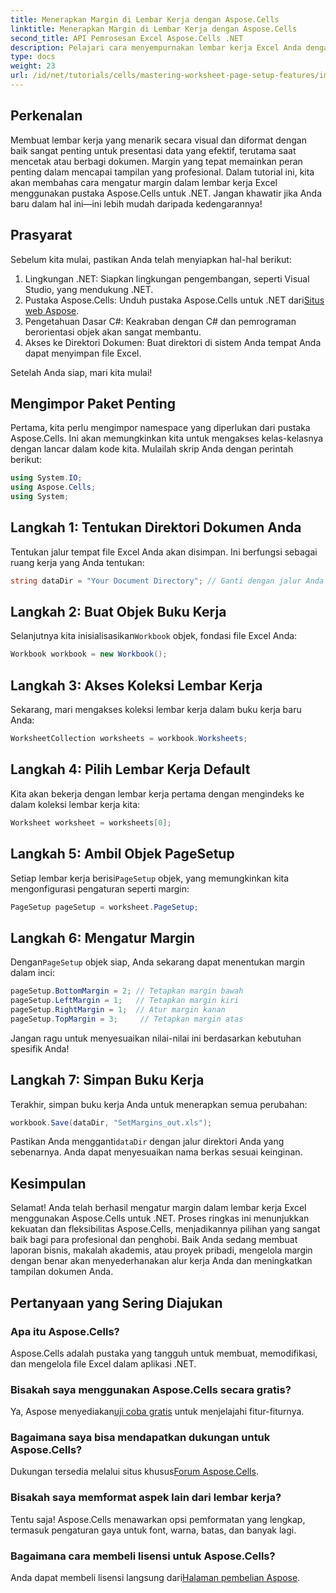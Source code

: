 ```yaml
---
title: Menerapkan Margin di Lembar Kerja dengan Aspose.Cells
linktitle: Menerapkan Margin di Lembar Kerja dengan Aspose.Cells
second_title: API Pemrosesan Excel Aspose.Cells .NET
description: Pelajari cara menyempurnakan lembar kerja Excel Anda dengan mengatur margin menggunakan pustaka Aspose.Cells untuk .NET. Tutorial langkah demi langkah ini menyederhanakan proses, membuat presentasi data Anda terlihat profesional dan memukau.
type: docs
weight: 23
url: /id/net/tutorials/cells/mastering-worksheet-page-setup-features/implement-margins-in-worksheet/
---
```

## Perkenalan

Membuat lembar kerja yang menarik secara visual dan diformat dengan baik sangat penting untuk presentasi data yang efektif, terutama saat mencetak atau berbagi dokumen. Margin yang tepat memainkan peran penting dalam mencapai tampilan yang profesional. Dalam tutorial ini, kita akan membahas cara mengatur margin dalam lembar kerja Excel menggunakan pustaka Aspose.Cells untuk .NET. Jangan khawatir jika Anda baru dalam hal ini—ini lebih mudah daripada kedengarannya!

## Prasyarat

Sebelum kita mulai, pastikan Anda telah menyiapkan hal-hal berikut:

1. Lingkungan .NET: Siapkan lingkungan pengembangan, seperti Visual Studio, yang mendukung .NET.
2.  Pustaka Aspose.Cells: Unduh pustaka Aspose.Cells untuk .NET dari[Situs web Aspose](https://releases.aspose.com/cells/net/).
3. Pengetahuan Dasar C#: Keakraban dengan C# dan pemrograman berorientasi objek akan sangat membantu.
4. Akses ke Direktori Dokumen: Buat direktori di sistem Anda tempat Anda dapat menyimpan file Excel.

Setelah Anda siap, mari kita mulai!

## Mengimpor Paket Penting

Pertama, kita perlu mengimpor namespace yang diperlukan dari pustaka Aspose.Cells. Ini akan memungkinkan kita untuk mengakses kelas-kelasnya dengan lancar dalam kode kita. Mulailah skrip Anda dengan perintah berikut:

```csharp
using System.IO;
using Aspose.Cells;
using System;
```

## Langkah 1: Tentukan Direktori Dokumen Anda

Tentukan jalur tempat file Excel Anda akan disimpan. Ini berfungsi sebagai ruang kerja yang Anda tentukan:

```csharp
string dataDir = "Your Document Directory"; // Ganti dengan jalur Anda yang sebenarnya
```

## Langkah 2: Buat Objek Buku Kerja

 Selanjutnya kita inisialisasikan`Workbook` objek, fondasi file Excel Anda:

```csharp
Workbook workbook = new Workbook();
```

## Langkah 3: Akses Koleksi Lembar Kerja

Sekarang, mari mengakses koleksi lembar kerja dalam buku kerja baru Anda:

```csharp
WorksheetCollection worksheets = workbook.Worksheets;
```

## Langkah 4: Pilih Lembar Kerja Default

Kita akan bekerja dengan lembar kerja pertama dengan mengindeks ke dalam koleksi lembar kerja kita:

```csharp
Worksheet worksheet = worksheets[0];
```

## Langkah 5: Ambil Objek PageSetup

 Setiap lembar kerja berisi`PageSetup` objek, yang memungkinkan kita mengonfigurasi pengaturan seperti margin:

```csharp
PageSetup pageSetup = worksheet.PageSetup;
```

## Langkah 6: Mengatur Margin

 Dengan`PageSetup` objek siap, Anda sekarang dapat menentukan margin dalam inci:

```csharp
pageSetup.BottomMargin = 2; // Tetapkan margin bawah
pageSetup.LeftMargin = 1;   // Tetapkan margin kiri
pageSetup.RightMargin = 1;  // Atur margin kanan
pageSetup.TopMargin = 3;     // Tetapkan margin atas
```

Jangan ragu untuk menyesuaikan nilai-nilai ini berdasarkan kebutuhan spesifik Anda!

## Langkah 7: Simpan Buku Kerja

Terakhir, simpan buku kerja Anda untuk menerapkan semua perubahan:

```csharp
workbook.Save(dataDir, "SetMargins_out.xls");
```

 Pastikan Anda mengganti`dataDir` dengan jalur direktori Anda yang sebenarnya. Anda dapat menyesuaikan nama berkas sesuai keinginan.

## Kesimpulan

Selamat! Anda telah berhasil mengatur margin dalam lembar kerja Excel menggunakan Aspose.Cells untuk .NET. Proses ringkas ini menunjukkan kekuatan dan fleksibilitas Aspose.Cells, menjadikannya pilihan yang sangat baik bagi para profesional dan penghobi. Baik Anda sedang membuat laporan bisnis, makalah akademis, atau proyek pribadi, mengelola margin dengan benar akan menyederhanakan alur kerja Anda dan meningkatkan tampilan dokumen Anda.

## Pertanyaan yang Sering Diajukan

### Apa itu Aspose.Cells?  
Aspose.Cells adalah pustaka yang tangguh untuk membuat, memodifikasi, dan mengelola file Excel dalam aplikasi .NET.

### Bisakah saya menggunakan Aspose.Cells secara gratis?  
 Ya, Aspose menyediakan[uji coba gratis](https://releases.aspose.com/) untuk menjelajahi fitur-fiturnya.

### Bagaimana saya bisa mendapatkan dukungan untuk Aspose.Cells?  
 Dukungan tersedia melalui situs khusus[Forum Aspose.Cells](https://forum.aspose.com/c/cells/9).

### Bisakah saya memformat aspek lain dari lembar kerja?  
Tentu saja! Aspose.Cells menawarkan opsi pemformatan yang lengkap, termasuk pengaturan gaya untuk font, warna, batas, dan banyak lagi.

### Bagaimana cara membeli lisensi untuk Aspose.Cells?  
 Anda dapat membeli lisensi langsung dari[Halaman pembelian Aspose](https://purchase.aspose.com/buy).